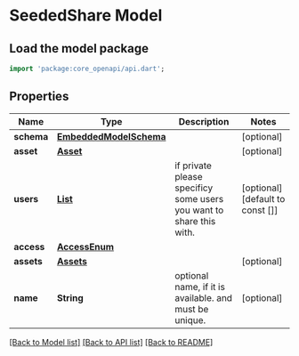# SeededShare Model

## Load the model package
```dart
import 'package:core_openapi/api.dart';
```

## Properties
Name | Type | Description | Notes
------------ | ------------- | ------------- | -------------
**schema** | [**EmbeddedModelSchema**](EmbeddedModelSchema) |  | [optional] 
**asset** | [**Asset**](Asset) |  | [optional] 
**users** | [**List<SeededUser>**](SeededUser) | if private please specificy some users you want to share this with. | [optional] [default to const []]
**access** | [**AccessEnum**](AccessEnum) |  | 
**assets** | [**Assets**](Assets) |  | [optional] 
**name** | **String** | optional name, if it is available. and must be unique. | [optional] 

[[Back to Model list]](../README#documentation-for-models) [[Back to API list]](../README#documentation-for-api-endpoints) [[Back to README]](../README)


